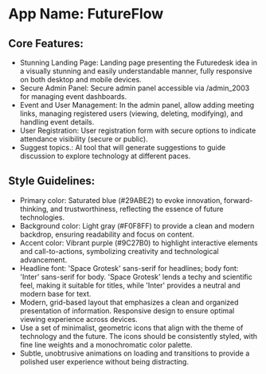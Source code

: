 # **App Name**: FutureFlow

## Core Features:

- Stunning Landing Page: Landing page presenting the Futuredesk idea in a visually stunning and easily understandable manner, fully responsive on both desktop and mobile devices.
- Secure Admin Panel: Secure admin panel accessible via /admin_2003 for managing event dashboards.
- Event and User Management: In the admin panel, allow adding meeting links, managing registered users (viewing, deleting, modifying), and handling event details.
- User Registration: User registration form with secure options to indicate attendance visibility (secure or public).
- Suggest topics.: AI tool that will generate suggestions to guide discussion to explore technology at different paces.

## Style Guidelines:

- Primary color: Saturated blue (#29ABE2) to evoke innovation, forward-thinking, and trustworthiness, reflecting the essence of future technologies.
- Background color: Light gray (#F0F8FF) to provide a clean and modern backdrop, ensuring readability and focus on content.
- Accent color: Vibrant purple (#9C27B0) to highlight interactive elements and call-to-actions, symbolizing creativity and technological advancement.
- Headline font: 'Space Grotesk' sans-serif for headlines; body font: 'Inter' sans-serif for body. 'Space Grotesk' lends a techy and scientific feel, making it suitable for titles, while 'Inter' provides a neutral and modern base for text.
- Modern, grid-based layout that emphasizes a clean and organized presentation of information. Responsive design to ensure optimal viewing experience across devices.
- Use a set of minimalist, geometric icons that align with the theme of technology and the future. The icons should be consistently styled, with fine line weights and a monochromatic color palette.
- Subtle, unobtrusive animations on loading and transitions to provide a polished user experience without being distracting.